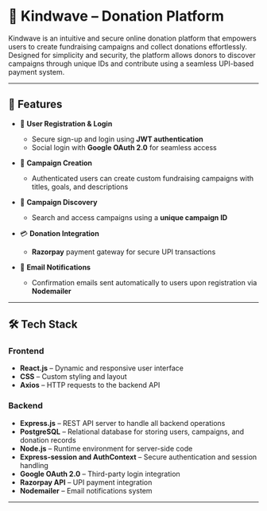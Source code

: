 # 🌟 Kindwave – Donation Platform

Kindwave is an intuitive and secure online donation platform that empowers users to create fundraising campaigns and collect donations effortlessly. Designed for simplicity and security, the platform allows donors to discover campaigns through unique IDs and contribute using a seamless UPI-based payment system.

---

## 🚀 Features

- 🔐 **User Registration & Login**  
  - Secure sign-up and login using **JWT authentication**
  - Social login with **Google OAuth 2.0** for seamless access

- 📝 **Campaign Creation**  
  - Authenticated users can create custom fundraising campaigns with titles, goals, and descriptions

- 🔎 **Campaign Discovery**  
  - Search and access campaigns using a **unique campaign ID**

- 💳 **Donation Integration**  
  - **Razorpay** payment gateway for secure UPI transactions

- 📧 **Email Notifications**  
  - Confirmation emails sent automatically to users upon registration via **Nodemailer**

---

## 🛠️ Tech Stack

### Frontend
- **React.js** – Dynamic and responsive user interface
- **CSS** – Custom styling and layout
- **Axios** – HTTP requests to the backend API

### Backend
- **Express.js** – REST API server to handle all backend operations
- **PostgreSQL** – Relational database for storing users, campaigns, and donation records
- **Node.js** – Runtime environment for server-side code
- **Express-session and AuthContext** – Secure authentication and session handling
- **Google OAuth 2.0** – Third-party login integration
- **Razorpay API** – UPI payment integration
- **Nodemailer** – Email notifications system

---
